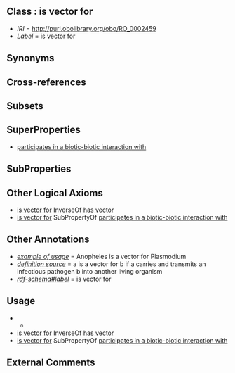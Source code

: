 
## Class : is vector for

 * *IRI* = http://purl.obolibrary.org/obo/RO_0002459
 * *Label* = is vector for

## Synonyms


## Cross-references


## Subsets


## SuperProperties

 * [participates in a biotic-biotic interaction with](../../RO/74/RO_0002574.md)

## SubProperties


## Other Logical Axioms

 * [is vector for](../../RO/59/RO_0002459.md) InverseOf [has vector](../../RO/60/RO_0002460.md)
 * [is vector for](../../RO/59/RO_0002459.md) SubPropertyOf [participates in a biotic-biotic interaction with](../../RO/74/RO_0002574.md)

## Other Annotations

 * *[example of usage](../../IAO/12/IAO_0000112.md)* = Anopheles is a vector for Plasmodium
 * *[definition source](../../IAO/19/IAO_0000119.md)* = a is a vector for b if a carries and transmits an infectious pathogen b into another living organism
 * *[rdf-schema#label](../../el/rdf-schema#label.md)* = is vector for

## Usage

 * -
 * [is vector for](../../RO/59/RO_0002459.md) InverseOf [has vector](../../RO/60/RO_0002460.md)
 * [is vector for](../../RO/59/RO_0002459.md) SubPropertyOf [participates in a biotic-biotic interaction with](../../RO/74/RO_0002574.md)

## External Comments

